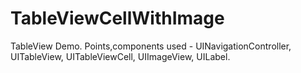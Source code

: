 # TableViewCellWithImage
 TableView Demo.
 Points,components used - 
 UINavigationController,
 UITableView,
 UITableViewCell,
 UIImageView,
 UILabel.
